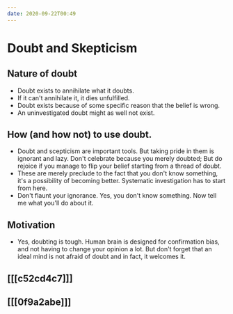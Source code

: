 ```yaml
---
date: 2020-09-22T00:49
---
```


# Doubt and Skepticism


## Nature of doubt

- Doubt exists to annihilate what it doubts.
- If it can't annihilate it, it dies unfulfilled.
- Doubt exists because of some specific reason that the belief is wrong.
- An uninvestigated doubt might as well not exist.

## How (and how not) to use doubt.

- Doubt and scepticism are important tools. But taking pride in them is ignorant and lazy. Don't celebrate because you merely doubted; But do rejoice if you manage to flip your belief starting from a thread of doubt.
- These are merely preclude to the fact that you don't know something, it's a possibility of becoming better. Systematic investigation has to start from here.
- Don't flaunt your ignorance. Yes, you don't know something. Now tell me what you'll do about it. 

## Motivation

- Yes, doubting is tough. Human brain is designed for confirmation bias, and not having to change your opinion a lot. But don't forget that an ideal mind is not afraid of doubt and in fact, it welcomes it.

## [[[c52cd4c7]]]


## [[[0f9a2abe]]]
